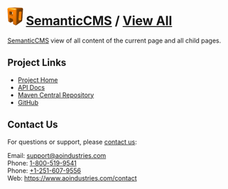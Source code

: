 # [<img src="ao-logo.png" alt="AO Logo" width="35" height="40">](https://www.aoindustries.com/) [SemanticCMS](https://semanticcms.com/) / [View All](https://semanticcms.com/view-all/)
[SemanticCMS](https://semanticcms.com/) view of all content of the current page and all child pages.

## Project Links
* [Project Home](https://semanticcms.com/view-all/)
* [API Docs](https://semanticcms.com/view-all/apidocs/)
* [Maven Central Repository](https://search.maven.org/#search|gav|1|g:%22com.semanticcms%22%20AND%20a:%22semanticcms-view-all%22)
* [GitHub](https://github.com/aoindustries/semanticcms-view-all)

## Contact Us
For questions or support, please [contact us](https://www.aoindustries.com/contact):

Email: [support@aoindustries.com](mailto:support@aoindustries.com)  
Phone: [1-800-519-9541](tel:1-800-519-9541)  
Phone: [+1-251-607-9556](tel:+1-251-607-9556)  
Web: https://www.aoindustries.com/contact
